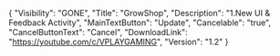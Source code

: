 {
  "Visibility": "GONE",
  "Title": "GrowShop",
  "Description": "1.New UI & Feedback Activity",
  "MainTextButton": "Update",
  "Cancelable": "true",
  "CancelButtonText": "Cancel",
  "DownloadLink": "https://youtube.com/c/VPLAYGAMING",
  "Version": "1.2"
}


